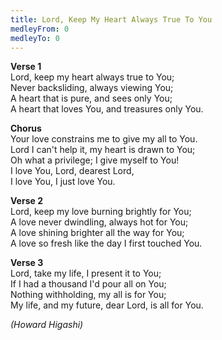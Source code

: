 ```yaml
---
title: Lord, Keep My Heart Always True To You
medleyFrom: 0
medleyTo: 0
---
```


**Verse 1**  
Lord, keep my heart always true to You;  
Never backsliding, always viewing You;  
A heart that is pure, and sees only You;  
A heart that loves You, and treasures only You.

**Chorus**  
Your love constrains me to give my all to You.  
Lord I can't help it, my heart is drawn to You;  
Oh what a privilege; I give myself to You!  
I love You, Lord, dearest Lord,  
I love You, I just love You.

**Verse 2**  
Lord, keep my love burning brightly for You;  
A love never dwindling, always hot for You;  
A love shining brighter all the way for You;  
A love so fresh like the day I first touched You.

**Verse 3**  
Lord, take my life, I present it to You;  
If I had a thousand I'd pour all on You;  
Nothing withholding, my all is for You;  
My life, and my future, dear Lord, is all for You.

_(Howard Higashi)_
